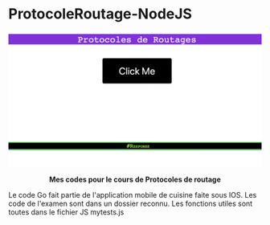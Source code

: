 # ProtocoleRoutage-NodeJS

![Alt text](image.png?raw=true "Title")
<center>
<span> <b>Mes codes pour le cours de Protocoles de routage</b><span>
</center>


Le code Go fait partie de l'application mobile de cuisine faite sous IOS.
Les code de l'examen sont dans un dossier reconnu. 
Les fonctions utiles sont toutes dans le fichier JS mytests.js

